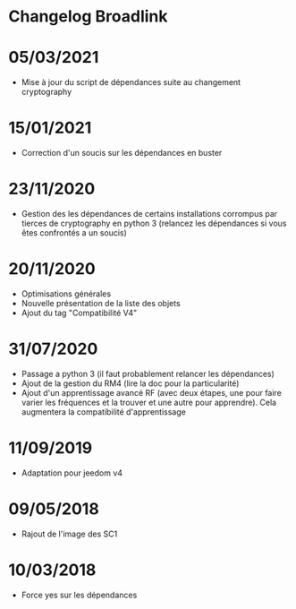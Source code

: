 # Changelog Broadlink

# 05/03/2021

- Mise à jour du script de dépendances suite au changement cryptography

# 15/01/2021

- Correction d'un soucis sur les dépendances en buster

# 23/11/2020

- Gestion des les dépendances de certains installations corrompus par tierces de cryptography en python 3 (relancez les dépendances si vous êtes confrontés a un soucis)

# 20/11/2020

- Optimisations générales
- Nouvelle présentation de la liste des objets
- Ajout du tag "Compatibilité V4"

# 31/07/2020

- Passage a python 3 (il faut probablement relancer les dépendances)
- Ajout de la gestion du RM4 (lire la doc pour la particularité)
- Ajout d'un apprentissage avancé RF (avec deux étapes, une pour faire varier les fréquences et la trouver et une autre pour apprendre). Cela augmentera la compatibilité d'apprentissage

# 11/09/2019

- Adaptation pour jeedom v4

# 09/05/2018

- Rajout de l'image des SC1

# 10/03/2018

- Force yes sur les dépendances
